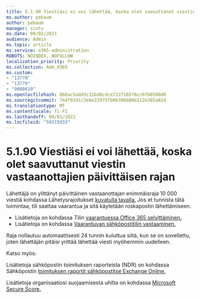 ```yaml
---
title: 5.1.90 Viestiäsi ei voi lähettää, koska olet saavuttanut viestin vastaanottajien päivittäisen rajan
ms.author: pebaum
author: pebaum
manager: scotv
ms.date: 09/02/2021
audience: Admin
ms.topic: article
ms.service: o365-administration
ROBOTS: NOINDEX, NOFOLLOW
localization_priority: Priority
ms.collection: Adm_O365
ms.custom:
- "13778"
- "13779"
- "9008610"
ms.openlocfilehash: 866ac5add3c32bd8cdce722716576cc6fb8500d0
ms.sourcegitcommit: 744f03d1c3e6e22975fb96396686b112e385a82d
ms.translationtype: MT
ms.contentlocale: fi-FI
ms.lasthandoff: 09/02/2021
ms.locfileid: "59315933"
---
```

# <a name="5190-your-message-cant-be-sent-because-youve-reached-your-daily-limit-for-message-recipients"></a>5.1.90 Viestiäsi ei voi lähettää, koska olet saavuttanut viestin vastaanottajien päivittäisen rajan

Lähettäjä on ylittänyt päivittäinen vastaanottajan enimmäisraja 10 000 viestiä kohdassa Lähetysrajoitukset [kuvatulla tavalla.](https://docs.microsoft.com/office365/servicedescriptions/exchange-online-service-description/exchange-online-limits#sending-limits) Jos et tunnista tätä toimintaa, tili saattaa vaarantua ja sitä käytetään roskapostin lähettämiseen. 

- Lisätietoja on kohdassa Tilin [vaarantuessa Office 365 selvittäminen.](https://docs.microsoft.com/office365/troubleshoot/sign-In/determine-account-is-compromised)
- Lisätietoja on kohdassa [Vaarantuvan sähköpostitilin vastaaminen.](https://docs.microsoft.com/microsoft-365/security/office-365-security/responding-to-a-compromised-email-account)

Raja nollautuu automaattisesti 24 tunnin kuluttua siitä, kun se on sovellettu, joten lähettäjän pitäisi yrittää lähettää viesti myöhemmin uudelleen.

Katso myös:

Lisätietoja sähköpostin toimituksen raporteista (NDR) on kohdassa Sähköpostin [toimituksen raportit sähköpostitse Exchange Online.](https://docs.microsoft.com/exchange/mail-flow-best-practices/non-delivery-reports-in-exchange-online/non-delivery-reports-in-exchange-online)

Lisätietoja organisaatiosi suojaamisesta uhilta on kohdassa [Microsoft Secure Score.](https://docs.microsoft.com/microsoft-365/security/defender/microsoft-secure-score)